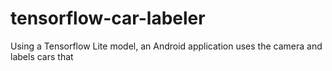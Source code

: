 # tensorflow-car-labeler
Using a Tensorflow Lite model, an Android application uses the camera and labels cars that 
